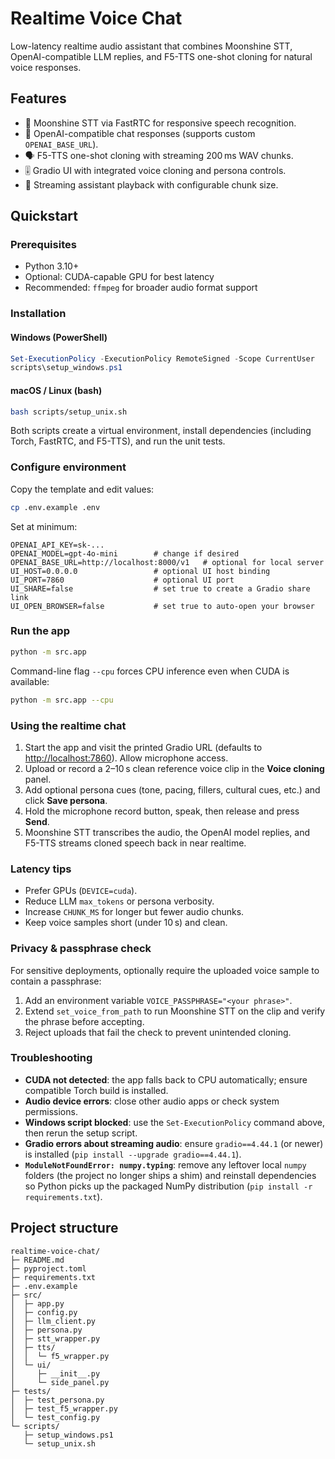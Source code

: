 # Realtime Voice Chat

Low-latency realtime audio assistant that combines Moonshine STT, OpenAI-compatible LLM replies, and F5-TTS one-shot cloning for natural voice responses.

## Features
- 🎤 Moonshine STT via FastRTC for responsive speech recognition.
- 🤖 OpenAI-compatible chat responses (supports custom `OPENAI_BASE_URL`).
- 🗣️ F5-TTS one-shot cloning with streaming 200 ms WAV chunks.
- 🎚️ Gradio UI with integrated voice cloning and persona controls.
- 🔁 Streaming assistant playback with configurable chunk size.

## Quickstart

### Prerequisites
- Python 3.10+
- Optional: CUDA-capable GPU for best latency
- Recommended: `ffmpeg` for broader audio format support

### Installation

#### Windows (PowerShell)
```powershell
Set-ExecutionPolicy -ExecutionPolicy RemoteSigned -Scope CurrentUser
scripts\setup_windows.ps1
```

#### macOS / Linux (bash)
```bash
bash scripts/setup_unix.sh
```

Both scripts create a virtual environment, install dependencies (including Torch, FastRTC, and F5-TTS), and run the unit tests.

### Configure environment
Copy the template and edit values:

```bash
cp .env.example .env
```

Set at minimum:

```
OPENAI_API_KEY=sk-...
OPENAI_MODEL=gpt-4o-mini        # change if desired
OPENAI_BASE_URL=http://localhost:8000/v1   # optional for local server
UI_HOST=0.0.0.0                 # optional UI host binding
UI_PORT=7860                    # optional UI port
UI_SHARE=false                  # set true to create a Gradio share link
UI_OPEN_BROWSER=false           # set true to auto-open your browser
```

### Run the app
```bash
python -m src.app
```

Command-line flag `--cpu` forces CPU inference even when CUDA is available:

```bash
python -m src.app --cpu
```

### Using the realtime chat
1. Start the app and visit the printed Gradio URL (defaults to <http://localhost:7860>). Allow microphone access.
2. Upload or record a 2–10 s clean reference voice clip in the **Voice cloning** panel.
3. Add optional persona cues (tone, pacing, fillers, cultural cues, etc.) and click **Save persona**.
4. Hold the microphone record button, speak, then release and press **Send**.
5. Moonshine STT transcribes the audio, the OpenAI model replies, and F5-TTS streams cloned speech back in near realtime.

### Latency tips
- Prefer GPUs (`DEVICE=cuda`).
- Reduce LLM `max_tokens` or persona verbosity.
- Increase `CHUNK_MS` for longer but fewer audio chunks.
- Keep voice samples short (under 10 s) and clean.

### Privacy & passphrase check
For sensitive deployments, optionally require the uploaded voice sample to contain a passphrase:
1. Add an environment variable `VOICE_PASSPHRASE="<your phrase>"`.
2. Extend `set_voice_from_path` to run Moonshine STT on the clip and verify the phrase before accepting.
3. Reject uploads that fail the check to prevent unintended cloning.

### Troubleshooting
- **CUDA not detected**: the app falls back to CPU automatically; ensure compatible Torch build is installed.
- **Audio device errors**: close other audio apps or check system permissions.
- **Windows script blocked**: use the `Set-ExecutionPolicy` command above, then rerun the setup script.
- **Gradio errors about streaming audio**: ensure `gradio==4.44.1` (or newer) is installed (`pip install --upgrade gradio==4.44.1`).
- **`ModuleNotFoundError: numpy.typing`**: remove any leftover local `numpy` folders (the project no longer ships a shim) and reinstall dependencies so Python picks up the packaged NumPy distribution (`pip install -r requirements.txt`).

## Project structure
```
realtime-voice-chat/
├─ README.md
├─ pyproject.toml
├─ requirements.txt
├─ .env.example
├─ src/
│  ├─ app.py
│  ├─ config.py
│  ├─ llm_client.py
│  ├─ persona.py
│  ├─ stt_wrapper.py
│  ├─ tts/
│  │  └─ f5_wrapper.py
│  └─ ui/
│     ├─ __init__.py
│     └─ side_panel.py
├─ tests/
│  ├─ test_persona.py
│  ├─ test_f5_wrapper.py
│  └─ test_config.py
└─ scripts/
   ├─ setup_windows.ps1
   └─ setup_unix.sh
```
